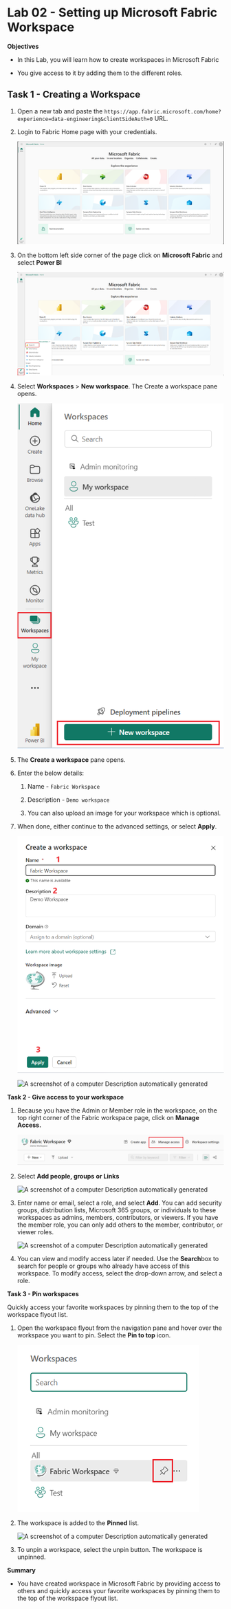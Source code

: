 # Lab 02 - Setting up Microsoft Fabric Workspace

**Objectives**

- In this Lab, you will learn how to create workspaces in Microsoft
  Fabric

- You give access to it by adding them to the different roles.

## Task 1 - Creating a Workspace

1.  Open a new tab and paste the ```https://app.fabric.microsoft.com/home?experience=data-engineering&clientSideAuth=0```
    URL.

2.  Login to Fabric Home page with your credentials.

    ![](./media/image1.png)

3.  On the bottom left side corner of the page click on **Microsoft
    Fabric** and select **Power BI**

    ![](./media/image2.png)

4.  Select **Workspaces** \> **New workspace**. The Create a workspace
    pane opens.

    ![](./media/image3.png)

5.  The **Create a workspace** pane opens.

6.  Enter the below details:

    1.  Name - ```Fabric Workspace```

    2.  Description - ```Demo workspace```

    3.  You can also upload an image for your workspace which is
        optional.

7.  When done, either continue to the advanced settings, or
    select **Apply**.

    ![](./media/image4.png)

    ![A screenshot of a computer Description automatically
generated](./media/image5.png)

**Task 2 - Give access to your workspace**

1.  Because you have the Admin or Member role in the workspace, on the
    top right corner of the Fabric workspace page, click on **Manage
    Access.**

    ![](./media/image6.png)

2.  Select **Add people, groups** **or Links**

    ![A screenshot of a computer Description automatically
generated](./media/image7.png)

3.  Enter name or email, select a role, and select **Add**. You can add security groups, distribution lists,
    Microsoft 365 groups, or individuals to these workspaces as admins, members, contributors, or viewers. If you have the member role, you can only add others to the member, contributor, or viewer roles.

    ![A screenshot of a computer Description automatically
generated](./media/image8.png)

4.  You can view and modify access later if needed. Use
    the **Search**box to search for people or groups who already have
    access of this workspace. To modify access, select the drop-down
    arrow, and select a role.

**Task 3 - Pin workspaces**

Quickly access your favorite workspaces by pinning them to the top of
the workspace flyout list.

1.  Open the workspace flyout from the navigation pane and hover over
    the workspace you want to pin. Select the **Pin to top** icon.

    ![](./media/image9.png)

2.  The workspace is added to the **Pinned** list.

    ![A screenshot of a computer Description automatically
generated](./media/image10.png)

3.  To unpin a workspace, select the unpin button. The workspace is
    unpinned.

**Summary**

- You have created workspace in Microsoft Fabric by providing access to
  others and quickly access your favorite workspaces by pinning them to
  the top of the workspace flyout list.

